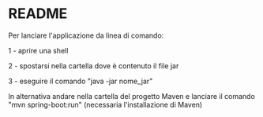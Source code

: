 # README
Per lanciare l'applicazione da linea di comando:

1 - aprire una shell

2 - spostarsi nella cartella dove è contenuto il file jar

3 - eseguire il comando "java -jar nome_jar"

In alternativa andare nella cartella del progetto Maven e lanciare il comando "mvn spring-boot:run" (necessaria l'installazione di Maven)
